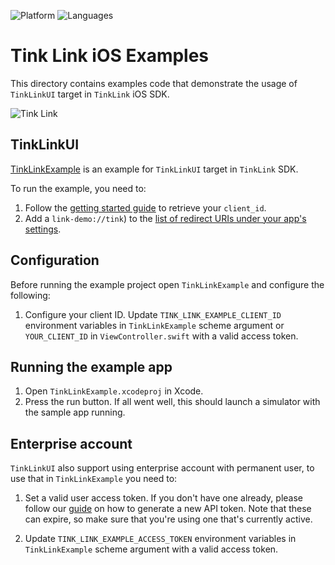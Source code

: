 ![Platform](https://img.shields.io/badge/platform-iOS-orange.svg)
![Languages](https://img.shields.io/badge/languages-swift-orange.svg)

# Tink Link iOS Examples

This directory contains examples code that demonstrate the usage of `TinkLinkUI` target in `TinkLink` iOS SDK. 

![Tink Link](https://images.ctfassets.net/tmqu5vj33f7w/4YdZUwzfmUjvNKO0tHvKVj/ec14ed052771e3ef10156c29ccf004f0/overview.png)

## TinkLinkUI

[TinkLinkExample](TinkLinkExample) is an example for `TinkLinkUI` target in `TinkLink` SDK.

To run the example, you need to:
1. Follow the [getting started guide](https://docs.tink.com/resources/getting-started/set-up-your-account) to retrieve your `client_id`.
2. Add a `link-demo://tink`) to the [list of redirect URIs under your app's settings](https://console.tink.com/overview).

## Configuration
Before running the example project open `TinkLinkExample` and configure the following:

1. Configure your client ID.
Update `TINK_LINK_EXAMPLE_CLIENT_ID` environment variables in `TinkLinkExample` scheme argument or `YOUR_CLIENT_ID` in `ViewController.swift` with a valid access token.

## Running the example app
1. Open `TinkLinkExample.xcodeproj` in Xcode.
2. Press the run button. If all went well, this should launch a simulator with the sample app running.

## Enterprise account
`TinkLinkUI` also support using enterprise account with permanent user, to use that in `TinkLinkExample` you need to:
1. Set a valid user access token. If you don't have one already, please follow our [guide](https://docs.tink.com/resources/getting-started/get-access-token) on how to generate a new API token. Note that these can expire, so make sure that you're using one that's currently active.

2. Update `TINK_LINK_EXAMPLE_ACCESS_TOKEN` environment variables in `TinkLinkExample` scheme argument with a valid access token.
